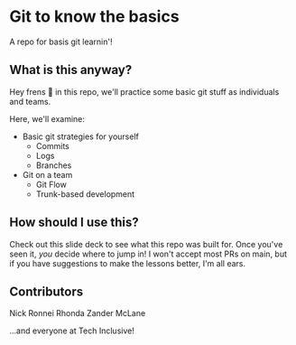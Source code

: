 # Git to know the basics
A repo for basis git learnin'!

## What is this anyway?
Hey frens 👋 in this repo, we'll practice some basic git stuff as individuals and teams.

Here, we'll examine:
- Basic git strategies for yourself
  - Commits
  - Logs
  - Branches
- Git on a team
  - Git Flow
  - Trunk-based development

## How should I use this?

Check out this slide deck to see what this repo was built for. Once you've seen it, _you_ decide where to jump in! I won't accept most PRs on main, but if you have suggestions to make the lessons better, I'm all ears.

## Contributors
Nick Ronnei
Rhonda
Zander McLane



...and everyone at Tech Inclusive!
